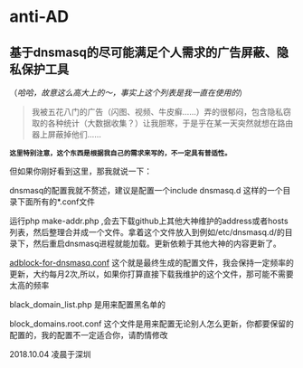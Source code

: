 # anti-AD

## 基于dnsmasq的尽可能满足个人需求的广告屏蔽、隐私保护工具
（*哈哈，故意这么高大上的～，事实上这个列表是我一直在使用的*）

>我被五花八门的广告（闪图、视频、牛皮癣……）弄的很郁闷，包含隐私窃取的各种统计（大数据收集？）让我胆寒，于是乎在某一天突然就想在路由器上屏蔽掉他们……


**`这里特别注意，这个东西是根据我自己的需求来写的，不一定具有普适性。`**

但如果你刚好看到这里，那我就说一下：

dnsmasq的配置我就不赘述，建议是配置一个include dnsmasq.d 这样的一个目录下面所有的*.conf文件

运行php make-addr.php ,会去下载github上其他大神维护的address或者hosts列表，然后整理合并成一个文件。拿着这个文件放入到例如/etc/dnsmasq.d/的目录下，然后重启dnsmasq进程就能加载。更新依赖于其他大神的内容更新了。

[adblock-for-dnsmasq.conf](https://raw.githubusercontent.com/gentlyx/anti-AD/master/adblock-for-dnsmasq.conf) 这个就是最终生成的配置文件，我会保持一定频率的更新，大约每月2次,所以，如果你打算直接下载我维护的这个文件，那可能不需要太高的频率

black_domain_list.php 是用来配置黑名单的

block_domains.root.conf 这个文件是用来配置无论别人怎么更新，你都要保留的配置的，我的配置不一定适合你，请酌情修改


2018.10.04 凌晨于深圳
